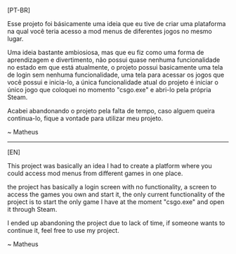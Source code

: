 [PT-BR]

Esse projeto foi básicamente uma ideia que eu tive de criar uma plataforma na qual você teria acesso a mod menus de diferentes jogos no mesmo lugar.

Uma ideia bastante ambiosiosa, mas que eu fiz como uma forma de aprendizagem e divertimento, não possui quase nenhuma funcionalidade no estado em
que está atualmente, o projeto possui basicamente uma tela de login sem nenhuma funcionalidade, uma tela para acessar os jogos que você possui e inicia-lo,
a única funcionalidade atual do projeto é iniciar o único jogo que coloquei no momento "csgo.exe" e abri-lo pela própria Steam.

Acabei abandonando o projeto pela falta de tempo, caso alguem queira continua-lo, fique a vontade para utilizar meu projeto.

~ Matheus

-----------------------------------------------------------------------------------------------------------------------------------------------------------

[EN]

This project was basically an idea I had to create a platform where you could access mod menus from different games in one place.

the project has basically a login screen with no functionality, a screen to access the games you own and start it,
the only current functionality of the project is to start the only game I have at the moment "csgo.exe" and open it through Steam.

I ended up abandoning the project due to lack of time, if someone wants to continue it, feel free to use my project.

~ Matheus
